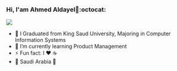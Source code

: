 ### Hi, I'am Ahmed Aldayel👋:octocat:

 <img src="https://user-images.githubusercontent.com/381179/87087365-f38b4280-c200-11ea-880c-90f2810f79d1.gif" />

- 🔭 I Graduated from King Saud University, Majoring in Computer Information Systems
- 🌱 I’m currently learning Product Management
- ⚡ Fun fact: I :heart: :coffee: 
- :round_pushpin: Saudi Arabia :green_heart:

